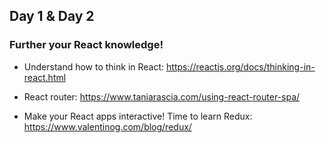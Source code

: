 ## Day 1 & Day 2


### Further your React knowledge!

- Understand how to think in React: https://reactjs.org/docs/thinking-in-react.html

- React router: https://www.taniarascia.com/using-react-router-spa/

- Make your React apps interactive! Time to learn Redux: https://www.valentinog.com/blog/redux/
